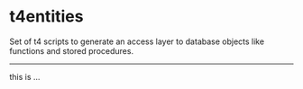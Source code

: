# t4entities
Set of t4 scripts to generate an access layer to database objects like functions and stored procedures.

---

this is ...